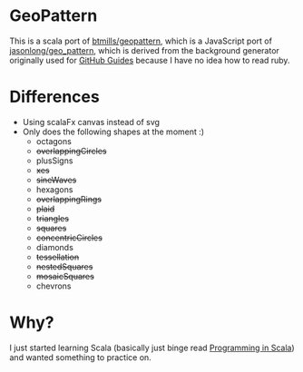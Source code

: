 # GeoPattern
This is a scala port of [btmills/geopattern](https://github.com/btmills/geopattern/), which is a JavaScript port of [jasonlong/geo_pattern](https://github.com/jasonlong/geo_pattern), which is derived from the background generator originally used for [GitHub Guides](http://guides.github.com/) because I have no idea how to read ruby.

# Differences
- Using scalaFx canvas instead of svg
- Only does the following shapes at the moment :)
    - octagons
    - ~~overlappingCircles~~
    - plusSigns
    - ~~xes~~
    - ~~sineWaves~~
    - hexagons
    - ~~overlappingRings~~
    - ~~plaid~~
    - ~~triangles~~
    - ~~squares~~
    - ~~concentricCircles~~
    - diamonds
    - ~~tessellation~~
    - ~~nestedSquares~~
    - ~~mosaicSquares~~
    - chevrons

# Why?
I just started learning Scala (basically just binge read [Programming in Scala](https://booksites.artima.com/programming_in_scala_3ed)) and wanted something to practice on.
